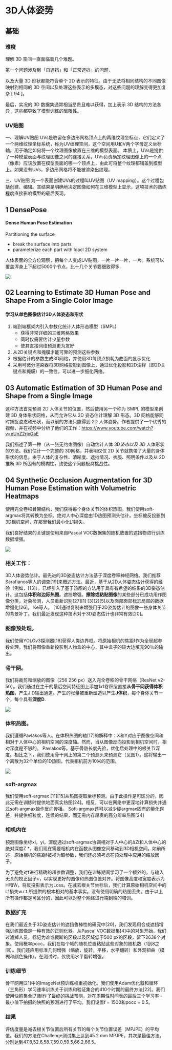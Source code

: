 # 3D人体姿势

## 基础

### 难度

理解 3D 空间一直面临着几个难题。

第一个问题涉及到「自遮挡」和「正常遮挡」的问题，

以及大量 3D 形状都能符合单个 2D 表示的特征。由于无法将相同结构的不同图像映射到相同的 3D 空间以及处理这些表示的多模态，对这些问题的理解变得更加复杂 [ 94 ]。

最后，实况的 3D 数据集通常相当昂贵且难以获得，加上表示 3D 结构的方法各异，这些都导致了模型训练的局限性。



### UV贴图

一、理解UV贴图
UVs是驻留在多边形网格顶点上的两维纹理坐标点，它们定义了一个两维纹理坐标系统，称为UV纹理空间，这个空间用U和V两个字母定义坐标轴。用于确定如何将一个纹理图像放置在三维的模型表面。
本质上，UVs是提供了一种模型表面与纹理图像之间的连接关系，UVs负责确定纹理图像上的一个点（像素）应该放置在模型表面的哪一个顶点上，由此可将整个纹理都铺盖到模型上。如果没有UVs，多边形网格将不能被渲染出纹理。

三、UV贴图
为一个表面创建UVs的过程叫UV贴图（UV mapping）。这个过程包括创建、编辑。其结果是明确地决定图像如何在三维模型上显示，这项技术的熟练程度直接影响模型的最后表现。



## 1 DensePose

#### Dense Human Pose Estimation

Partitioning the surface

- break the surface into parts 
- parameterize each part with loacl 2D system

人体表面的全方位观察，把每个人变成UV贴图，一片一片一片，一片。系统可以覆盖浑身上下超过5000个节点，比十几个关节要细致得多.



![](https://raw.githubusercontent.com/lxy5513/Markdown_image_dateset/master/Xnip2018-12-28_20-22-20.png)





## **02 Learning to Estimate 3D Human Pose and Shape From a Single Color Image**

#### 学习从单色图像估计3D人体姿态和形状

1. 端到端框架内引入参数化统计人体形态模型（SMPL) 
   - 获得非常详细的三维网格效果
   - 同时仅需要估计少量参数
   - 使其直接网络预测更为友好
2. 从2D关键点和掩膜才能可靠的预测这些参数
3. 根据估计的参数生成3D网格，并使用3D每顶点损耗为曲面的显示优化
4. 采用可微分渲染器将3D网格投影到图像上，通过优化投影和2D注释（即2D关键点和掩膜）的一致性，可以进一步细化网络。



## 03  Automatic Estimation of 3D Human Pose and Shape from a Single Image

这种方法首先预测 2D 人体关节的位置，然后使用另一个称为 SMPL 的模型来创建 3D 身体形状网格，从而允许它从 2D 姿态估计理解 3D 形态。3D 网格能够同时捕捉姿态和形状，而以前的方法只能得到 2D 人体姿势。作者提供了一个优秀的视频，并在视频中分析了他们的工作：https://www.youtube.com/watch?v=eUnZ2rjxGaE 

我们描述了第一种（从一张无约束图像）自动估计人体 3D*姿态以及 3D* 人体形状的方法。我们估计一个完整的 3D网格，并表明仅仅 2D 关节就携带了大量的身体形状的信息。由于人体的复杂性、清晰度、遮挡情况、衣服、照明条件以及从 2D 推断 3D 所固有的模糊性，致使这个问题极具挑战性。



## 04 Synthetic Occlusion Augmentation for 3D Human Pose Estimation with Volumetric Heatmaps

使用完全卷积骨架结构，我们获得每个身体关节的体积热图，我们使用soft-argmax将其转换为坐标。绝对人中心深度由1D热图预测头估计。坐标被反投影到3D相机空间，在那里我们最小化L1损失。

我们良好结果的关键是使用来自Pascal VOC数据集的随机放置的遮挡物进行训练数据增强。

![](https://raw.githubusercontent.com/lxy5513/Markdown_image_dateset/master/Xnip2018-12-29_11-28-08.png)



### 相关工作：

3D人体姿势估计。最先进的3D姿态估计方法基于深度卷积神经网络。我们推荐Sarafianos等人的调查[19]来概述方法。最近，基于从2D人体姿态估计获得的经验（例如，[13]），已经引入了基于热图的方法用于具有有希望的结果的3D姿态估计。这包括**体积和边际热图**。遮挡增强。**擦除或粘贴图像**的某些部分已成功用作图像分类，对象检测，人员重新识别[27]\[1] \[3]\[2][5]以及面部面部标志局部的数据增强化[26]。 Ke等人。 [10]通过复制来增强用于2D姿势估计的图像一些身体关节的背景补丁。我们最近发现这种技术对于3D姿态估计也非常有效[20]。

### 图像预处理。

我们使用YOLOv3探测器[18]获得人类边界框。将原始相机的焦距f作为全局超参数处理，我们将图像重新投影到人物盒的中心，其中盒子的较大边填充90％的输出。

### 骨干网。

我们将裁剪和缩放的图像（256 256 px）送入完全卷积的骨干网络（ResNet v2-50）。我们通过在主干的最后空间特征图上添加1x1卷积层直接**从骨干网获得体积热图**，产生J D输出通道。产生的张量被重新塑造以产生**J体积**，每个身体关节一个，每个具有**深度D**.

![](https://raw.githubusercontent.com/lxy5513/Markdown_image_dateset/master/Xnip2018-12-29_11-33-17.png)

### 体积热图。

我们遵循Pavlakos等人。在体积热图的轴[17]的解释中：X和Y对应于图像空间和相对于人体中心的相机空间的深度轴。然而，当从图像反向投影到相机空间时，相对深度是不够的。 Pavlakos等。基于骨骼长度先验，优化后处理中的根关节深度。相比之下，我们使用骨干网上的第二个预测头来预测它（见图1）。这将输出一个离散为32个单位的1D热图，代表相机前方10米的范围。

![](https://raw.githubusercontent.com/lxy5513/Markdown_image_dateset/master/Xnip2018-12-29_12-09-32.png)

### soft-argmax

我们使用soft-argmax [11][15]从热图提取坐标预测。由于此操作是可区分的，因此无需在训练时提供地面真实热图[24]。相反，可以在网络中更深地计算损失并通过soft-argmax操作反向传播。 Soft-argmax还可以减少硬argmax固有的量化误差，并提供细粒度，连续的结果，而无需内存昂贵的高分辨率热图[24]

### 相机内在

预测图像坐标xi，yi，深度通过soft-argmax协调相对于人中心的ΔZi和人体中心的绝对深度Z *，我们现在需要相机内在函数从图像空间移动到3D相机空间。如前所述，原始相机的焦距f被视为超参数，我们还必须考虑在预处理中应用的缩放因子。

为了避免对f进行精确的超参数调整，我们在训练期间学习了一个额外的，与输入无关的校正因子c，以实现更好的图像和热图位置对齐。将图像高度和宽度表示为H和W，将反投影表示为Loss。在减去根关节坐标后，我们计算原始相机空间中的L1损失w.r.t.所提供的根本相对的基本事实。没有使用明确的热图丢失。由于以上所有操作都是可区分的，因此可以对整个网络进行端到端的培训。

### 数据扩充

在我们最近关于3D姿态估计的遮挡鲁棒性的研究中[20]，我们发现用合成遮挡增强训练图像是一种有效的正则化器。从Pascal VOC数据集[4]中的对象开始，我们过滤掉人员，标记为难或截断的区段以及区域低于500 px的区段，留下2638个对象。使用概率pocc，我们在每个帧的随机位置粘贴这些对象的随机数（1到8之间）。我们还应用标准几何增强（缩放，旋转，平移，水平翻转）和外观扭曲（模糊和颜色操作）。在测试时，仅使用水平翻转增强。

### 训练细节

骨干网用[21]中的ImageNet预训练权重初始化。我们使用Adam优化器和循环（三角形）学习速率训练关于训练和验证集合的410个时期的最终方法[22]。我们使用快照集合[7]制作了最终的挑战预测，对在周期性时间表的最后三个学习率 - 最小值下拍摄的快照的预测进行了平均。我们设置f = 1500和pocc = 0.5。

### 结果

评估度量是减去根关节位置后所有关节的每个关节位置误差（MPJPE）的平均值。我们的方法在Challenge测试集上达到45.2 mm MPJPE，其次是最佳方法，分别达到47.8,52.6,58.7,59.0,59.5,66.2,66.5。